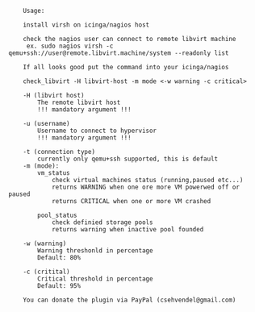		Usage:
		
		install virsh on icinga/nagios host
		
		check the nagios user can connect to remote libvirt machine
		 ex. sudo nagios virsh -c qemu+ssh://user@remote.libvirt.machine/system --readonly list
		
		If all looks good put the command into your icinga/nagios
		
		check_libvirt -H libvirt-host -m mode <-w warning -c critical>
		
		-H (libvirt host)
			The remote libvirt host
			!!! mandatory argument !!!
		
		-u (username)
			Username to connect to hypervisor
			!!! mandatory argument !!!
		
		-t (connection type)
			currently only qemu+ssh supported, this is default 	
		-m (mode):
			vm_status
				check virtual machines status (running,paused etc...)
				returns WARNING when one ore more VM powerwed off or paused
				returns CRITICAL when one or more VM crashed
		
			pool_status
				check definied storage pools
				returns warning when inactive pool founded
		
		-w (warning)
			Warning threshonld in percentage
			Default: 80%
		
		-c (critital)
			Critical threshold in percentage
			Default: 95%
		
		You can donate the plugin via PayPal (csehvendel@gmail.com)
